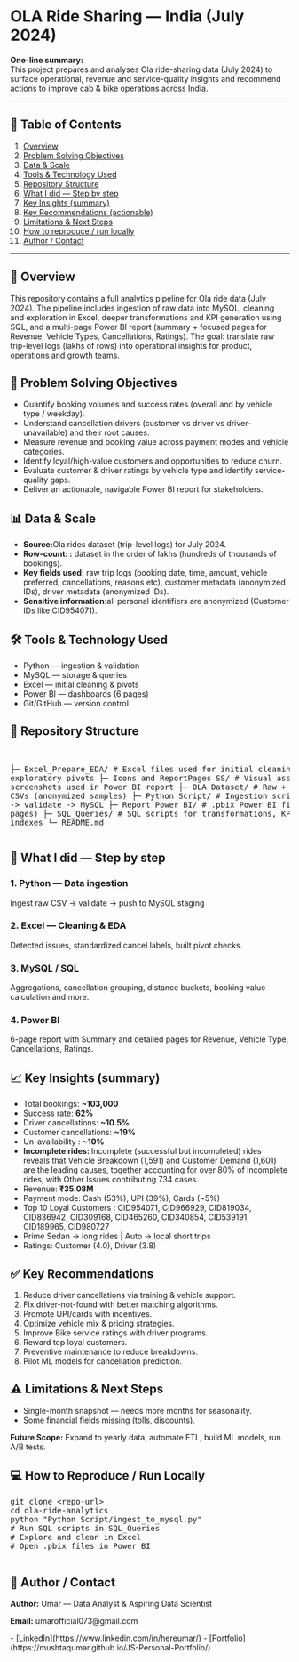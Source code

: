 <!DOCTYPE html>
<html lang="en">
<head>
  <meta charset="UTF-8">
  <title>OLA Ride Sharing — India (July 2024)</title>
</head>
<body>

  <h1>OLA Ride Sharing — India (July 2024)</h1>

  <p><strong>One-line summary:</strong><br>
  This project prepares and analyses Ola ride-sharing data (July 2024) to surface operational, revenue and service-quality insights and recommend actions to improve cab & bike operations across India.</p>

  <hr>

  <h2>📑 Table of Contents</h2>
  <ol>
    <li><a href="#overview">Overview</a></li>
    <li><a href="#problem-solving-objectives">Problem Solving Objectives</a></li>
    <li><a href="#data-scale">Data & Scale</a></li>
    <li><a href="#tools">Tools & Technology Used</a></li>
    <li><a href="#repository">Repository Structure</a></li>
    <li><a href="#steps">What I did — Step by step</a></li>
    <li><a href="#insights">Key Insights (summary)</a></li>
    <li><a href="#recommendations">Key Recommendations (actionable)</a></li>
    <li><a href="#limitations">Limitations & Next Steps</a></li>
    <li><a href="#reproduce">How to reproduce / run locally</a></li>
    <li><a href="#author">Author / Contact</a></li>
  </ol>

  <hr>

  <h2 id="overview">📌 Overview</h2>
  <p>
    This repository contains a full analytics pipeline for Ola ride data (July 2024). The pipeline includes ingestion of raw data into MySQL, cleaning and exploration in Excel, deeper transformations and KPI generation using SQL, and a multi-page Power BI report (summary + focused pages for Revenue, Vehicle Types, Cancellations, Ratings). The goal: translate raw trip-level logs (lakhs of rows) into operational insights for product, operations and growth teams.
  </p>

  <h2 id="problem-solving-objectives">🎯 Problem Solving Objectives</h2>
  <ul>
    <li>  Quantify booking volumes and success rates (overall and by vehicle type / weekday).</li>
    <li>Understand cancellation drivers (customer vs driver vs driver-unavailable) and their root causes.</li>
    <li>Measure revenue and booking value across payment modes and vehicle categories.</li>
    <li>Identify loyal/high-value customers and opportunities to reduce churn.</li>
    <li>Evaluate customer & driver ratings by vehicle type and identify service-quality gaps.</li>
    <li>Deliver an actionable, navigable Power BI report for stakeholders.</li>
  </ul>



  <h2 id="data-scale">📊 Data & Scale</h2>
  <ul>
    <li><strong>Source:</strong>Ola rides dataset (trip-level logs) for July 2024.</li>
    <li><strong>Row-count: :</strong> dataset in the order of lakhs (hundreds of thousands of bookings).</li>
    <li><strong>Key fields used:</strong> raw trip logs (booking date, time, amount, vehicle preferred, cancellations, reasons etc), customer metadata (anonymized IDs), driver metadata (anonymized IDs).
</li>
    <li><strong> Sensitive information:</strong>all personal identifiers are anonymized (Customer IDs like CID954071).
</li>
  </ul>









  <h2 id="tools">🛠 Tools & Technology Used</h2>
  <ul>
    <li>Python — ingestion & validation</li>
    <li>MySQL — storage & queries</li>
    <li>Excel — initial cleaning & pivots</li>
    <li>Power BI — dashboards (6 pages)</li>
    <li>Git/GitHub — version control</li>
  </ul>

  <h2 id="repository">📂 Repository Structure</h2>
  <pre>

├─ Excel_Prepare_EDA/            # Excel files used for initial cleaning & exploratory pivots
├─ Icons and ReportPages SS/     # Visual assets and screenshots used in Power BI report
├─ OLA Dataset/                  # Raw + processed CSVs (anonymized samples)
├─ Python Script/                # Ingestion scripts: read -> validate -> MySQL
├─ Report Power BI/              # .pbix Power BI files (6 pages)
├─ SQL_Queries/                  # SQL scripts for transformations, KPIs and indexes
└─ README.md
  </pre>

  <h2 id="steps">📝 What I did — Step by step</h2>
  <h3>1. Python — Data ingestion</h3>
  <p>Ingest raw CSV → validate → push to MySQL staging</p>

  <h3>2. Excel — Cleaning & EDA</h3>
  <p>Detected issues, standardized cancel labels, built pivot checks.</p>

  <h3>3. MySQL / SQL</h3>
  <p>Aggregations, cancellation grouping, distance buckets, booking value calculation and more.</p>

  <h3>4. Power BI</h3>
  <p>6-page report with Summary and detailed pages for Revenue, Vehicle Type, Cancellations, Ratings.</p>

  <h2 id="insights">📈 Key Insights (summary)</h2>
  <ul>
    <li>Total bookings: <strong>~103,000</strong></li>
    <li>Success rate: <strong>62%</strong></li>
    <li>Driver cancellations: <strong>~10.5%</strong></li>
    <li>Customer cancellations: <strong>~19%</strong></li>
    <li>Un-availability : <strong>~10%</strong></li>
    <li><strong>Incomplete rides: </strong>Incomplete (successful but incompleted) rides reveals that Vehicle Breakdown (1,591) and Customer Demand (1,601) are the leading causes, together accounting for over 80% of incomplete rides, with Other Issues contributing 734 cases.</li>
    <li>Revenue: <strong>₹35.08M</strong></li>
    <li>Payment mode: Cash (53%), UPI (39%), Cards (~5%)</li>
    <li>Top 10 Loyal Customers : CID954071, CID966929, CID819034, CID836942, CID309168, CID465260, CID340854, CID539191, CID189965, CID980727</li>
    <li>Prime Sedan → long rides | Auto → local short trips</li>
    <li>Ratings: Customer (4.0), Driver (3.8)</li>
  </ul>


  <h2 id="recommendations">✅ Key Recommendations</h2>
  <ol>
    <li>Reduce driver cancellations via training & vehicle support.</li>
    <li>Fix driver-not-found with better matching algorithms.</li>
    <li>Promote UPI/cards with incentives.</li>
    <li>Optimize vehicle mix & pricing strategies.</li>
    <li>Improve Bike service ratings with driver programs.</li>
    <li>Reward top loyal customers.</li>
    <li>Preventive maintenance to reduce breakdowns.</li>
    <li>Pilot ML models for cancellation prediction.</li>
  </ol>

  <h2 id="limitations">⚠️ Limitations & Next Steps</h2>
  <ul>
    <li>Single-month snapshot — needs more months for seasonality.</li>
    <li>Some financial fields missing (tolls, discounts).</li>
  </ul>
  <p><strong>Future Scope:</strong> Expand to yearly data, automate ETL, build ML models, run A/B tests.</p>

  <h2 id="reproduce">💻 How to Reproduce / Run Locally</h2>
  <pre>
git clone &lt;repo-url&gt;
cd ola-ride-analytics
python "Python Script/ingest_to_mysql.py"
# Run SQL scripts in SQL_Queries
# Explore and clean in Excel
# Open .pbix files in Power BI
  </pre>


  <h2 id="author">👤 Author / Contact</h2>
  <p><strong>Author:</strong> Umar — Data Analyst & Aspiring Data Scientist</p>
  <p><strong>Email:</strong> umarofficial073@gmail.com</p>
  - [LinkedIn](https://www.linkedin.com/in/hereumar/)
  - [Portfolio](https://mushtaqumar.github.io/JS-Personal-Portfolio/)

</body>
</html>
